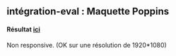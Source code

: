 ## intégration-eval : Maquette Poppins
#### Résultat [**ici**](https://dianatecher.github.io/integration-eval/)
Non responsive. 
(OK sur une résolution de 1920*1080)

